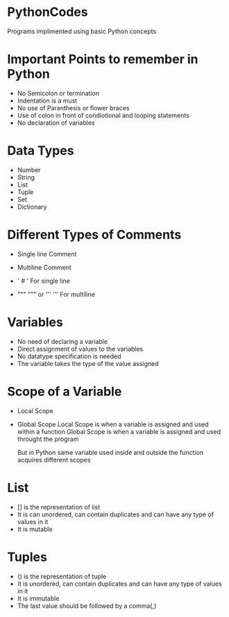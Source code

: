 # PythonCodes
Programs implimented using basic Python concepts

# Important Points to remember in Python
 - No Semicolon or termination  
 - Indentation is a must 
 - No use of Paranthesis or flower braces 
 - Use of colon in front of condiotional and looping statements
 - No declaration of variables

# Data Types
 - Number
 - String
 - List
 - Tuple
 - Set
 - Dictionary
 
 # Different Types of Comments
 - Single line Comment
 - Multiline Comment
 
 - ' # ' For single line
 - """ """ or ''' ''' For multiline
 
 # Variables
 - No need of declaring a variable
 - Direct assignment of values to the variables
 - No datatype specification is needed
 - The variable takes the type of the value assigned

# Scope of a Variable 
- Local Scope
- Global Scope
  Local Scope is when a variable is assigned and used within a function
  Global Scope is when a variable is assigned and used throught the program
  
  But in Python same variable used inside and outside the function acquires different scopes
  
# List
- [] is the representation of list
- It is can unordered, can contain duplicates and can have any type of values in it
- It is mutable

# Tuples
- () is the representation of tuple
- It is unordered, can contain duplicates and can have any type of values in it
- It is immutable
- The last value should be followed by a comma(,)
